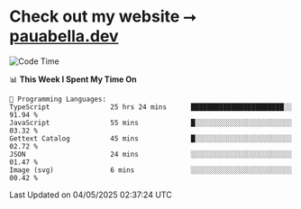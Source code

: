 # Check out my website ⭢ [pauabella.dev](https://pauabella.dev)

<!--START_SECTION:waka-->
![Code Time](http://img.shields.io/badge/Code%20Time-4%2C388%20hrs%2044%20mins-blue)

📊 **This Week I Spent My Time On** 

```text
💬 Programming Languages: 
TypeScript               25 hrs 24 mins      ███████████████████████░░   91.94 % 
JavaScript               55 mins             █░░░░░░░░░░░░░░░░░░░░░░░░   03.32 % 
Gettext Catalog          45 mins             █░░░░░░░░░░░░░░░░░░░░░░░░   02.72 % 
JSON                     24 mins             ░░░░░░░░░░░░░░░░░░░░░░░░░   01.47 % 
Image (svg)              6 mins              ░░░░░░░░░░░░░░░░░░░░░░░░░   00.42 % 
```


 Last Updated on 04/05/2025 02:37:24 UTC
<!--END_SECTION:waka-->
